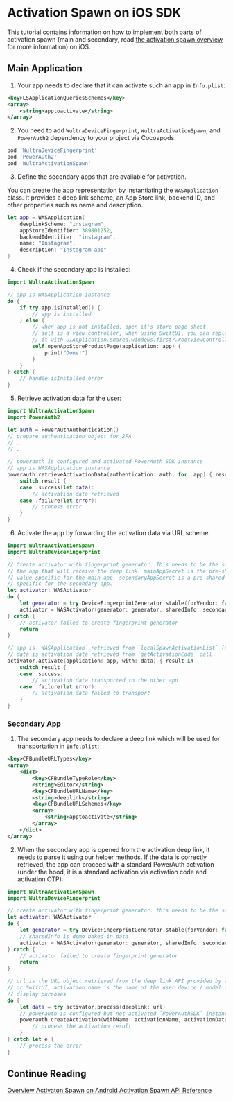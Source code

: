 # Activation Spawn on iOS SDK
<!-- AUTHOR joshis_tweets 2021-09-17T00:00:00Z -->
<!-- SIDEBAR _Sidebar.md sticky -->
<!-- TEMPLATE tutorial -->

This tutorial contains information on how to implement both parts of activation spawn (main and secondary, read [the activation spawn overview](./Readme.md) for more information) on iOS.

## Main Application

1. Your app needs to declare that it can activate such an app in `Info.plist`:

```xml
<key>LSApplicationQueriesSchemes</key>
<array>
    <string>apptoactivate</string>
</array>
```

2. You need to add `WultraDeviceFingerprint`, `WultraActivationSpawn`, and `PowerAuth2` dependency to your project via Cocoapods.

```rb
pod 'WultraDeviceFingerprint'
pod 'PowerAuth2'
pod 'WultraActivationSpawn'
```

3. Define the secondary apps that are available for activation.

You can create the app representation by instantiating the `WASApplication` class. It provides a deep link scheme, an App Store link, backend ID, and other properties such as name and description.

```swift
let app = WASApplication(
    deeplinkScheme: "instagram",
    appStoreIdentifier: 389801252,
    backendIdentifier: "instagram",
    name: "Instagram",
    description: "Instagram app"
)
```

4. Check if the secondary app is installed:

```swift
import WultraActivationSpawn

// app is WASApplication instance
do {
    if try app.isInstalled() {
        // app is installed
    } else {
        // when app is not installed, open it's store page sheet
        // self is a view controller, when using SwiftUI, you can replace
        // it with UIApplication.shared.windows.first?.rootViewController?
        self.openAppStoreProductPage(application: app) {
            print("Done!")
        }
    }
} catch {
    // handle isInstalled error
}
```

5. Retrieve activation data for the user:

```swift
import WultraActivationSpawn
import PowerAuth2

let auth = PowerAuthAuthentication()
// prepare authentication object for 2FA
// ..
// ..

// powerauth is configured and activated PowerAuth SDK instance
// app is WASApplication instance
powerauth.retrieveActivationData(authentication: auth, for: app) { result in
    switch result {
    case .success(let data):
        // activation data retrieved
    case .failure(let error):
        // process error
    }
}
```

6. Activate the app by forwarding the activation data via URL scheme.

```swift
import WultraActivationSpawn
import WultraDeviceFingerprint

// Create activator with fingerprint generator. This needs to be the same as in
// the app that will receive the deep link. mainAppSecret is the pre-shared
// value specific for the main app. secondaryAppSecret is a pre-shared value
// specific for the secondary app.
let activator: WASActivator
do {
    let generator = try DeviceFingerprintGenerator.stable(forVendor: false, withAdditionalData: mainAppSecret, validFor: 10)
    activator = WASActivator(generator: generator, sharedInfo: secondaryAppSecret)
} catch {
    // activator failed to create fingerprint generator
    return
}

// app is `WASApplication` retrieved from `localSpawnActivationList` (or it can be manually created)
// data is activation data retrieved from `getActivationCode` call
activator.activate(application: app, with: data) { result in
    switch result {
    case .success:
        // activation data transported to the other app
    case .failure(let error):
        // activation data failed to transport
    }
}
```

### Secondary App

1. The secondary app needs to declare a deep link which will be used for transportation in `Info.plist`:

```xml
<key>CFBundleURLTypes</key>
<array>
    <dict>
        <key>CFBundleTypeRole</key>
        <string>Editor</string>
        <key>CFBundleURLName</key>
        <string>deeplink</string>
        <key>CFBundleURLSchemes</key>
        <array>
            <string>apptoactivate</string>
        </array>
    </dict>
</array>

```

2. When the secondary app is opened from the activation deep link, it needs to parse it using our helper methods. If the data is correctly retrieved, the app can proceed with a standard PowerAuth activation (under the hood, it is a standard activation via activation code and activation OTP):

```swift
import WultraActivationSpawn
import WultraDeviceFingerprint

// create activator with fingerprint generator. this needs to be the same as in the app that creates the deep link
let activator: WASActivator
do {
    let generator = try DeviceFingerprintGenerator.stable(forVendor: false, withAdditionalData: mainAppSecret, validFor: 10)
    // sharedInfo is demo baked-in data
    activator = WASActivator(generator: generator, sharedInfo: secondaryAppSecret)
} catch {
    // activator failed to create fingerprint generator
    return
}

// url is the URL object retrieved from the deep link API provided by the UIKit
// or SwiftUI, activation name is the name of the user device / model for
// display purposes
do {
    let data = try activator.process(deeplink: url)
    // powerauth is configured but not activated `PowerAuthSDK` instance
    powerauth.createActivation(withName: activationName, activationData: data) { result in
    	// process the activation result
    }
} catch let e {
    // process the error
}
```

## Continue Reading

[Overview](Readme.md#)
[Activaton Spawn on Android](Activation-Spawn-on-Android.md#)
[Activation Spawn API Reference](Activation-Spawn-API-Reference.md)
